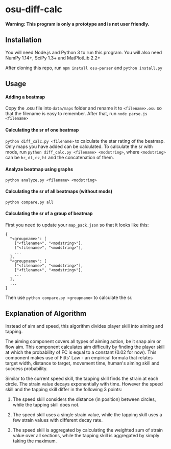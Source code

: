 # osu-diff-calc

#### Warning: This program is only a prototype and is not user friendly. 

## Installation
You will need Node.js and Python 3 to run this program. You will also need NumPy 1.14+, SciPy 1.3+ and MatPlotLib 2.2+

After cloning this repo, run
`npm install osu-parser` and `python install.py`

## Usage

#### Adding a beatmap
Copy the .osu file into `data/maps` folder and rename it to `<filename>.osu` so that the filename is easy to remember. After that, run `node parse.js <filename>`

#### Calculating the sr of one beatmap
`python diff_calc.py <filename>` to calculate the star rating of the beatmap. Only maps you have added can be calculated.
To calculate the sr with mods, run `python diff_calc.py <filename> <modstring>`, where `<modstring>` can be `hr`, `dt`, `ez`, `ht` and the concatenation of them.

#### Analyze beatmap using graphs
`python analyze.py <filename> <modstring>`


#### Calculating the sr of all beatmaps (without mods)
`python compare.py all`

#### Calculating the sr of a group of beatmap
First you need to update your `map_pack.json` so that it looks like this:
```
{  
  "<groupname>": [  
    ["<filename>", "<modstring>"],  
    ["<filename>", "<modstring>"],  
    ...  
  ],  
  "<groupname>": [  
    ["<filename>", "<modstring>"],  
    ["<filename>", "<modstring>"],  
    ...  
  ],  
  ...  
}
```
Then use `python compare.py <groupname>` to calculate the sr.

## Explanation of Algorithm

Instead of aim and speed, this algorithm divides player skill into aiming and tapping.

The aiming component covers all types of aiming action, be it snap aim or flow aim. This component
calculates aim difficulty by finding the player skill at which the probability of FC is equal to a constant (0.02 for now). This component makes use of Fitts' Law - an empirical formula that relates target width, distance to target, movement time, human's aiming skill and success probability.

Similar to the current speed skill, the tapping skill finds the strain at each circle. The strain value decays exponentially with time. However the speed skill and the tapping skill differ in the following 3 points:

1. The speed skill considers the distance (in position) between circles, while the tapping skill does not.

2. The speed skill uses a single strain value, while the tapping skill uses a few strain values with different decay rate.

3. The speed skill is aggregated by calculating the weighted sum of strain value over all sections, while the tapping skill is aggregated by simply taking the maximum.
